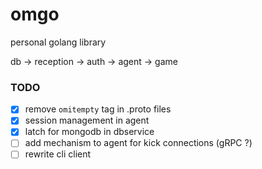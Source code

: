 # omgo
personal golang library

db -> reception -> auth -> agent -> game

### TODO

- [x] remove `omitempty` tag in .proto files
- [x] session management in agent
- [x] latch for mongodb in dbservice
- [ ] add mechanism to agent for kick connections (gRPC ?)
- [ ] rewrite cli client
